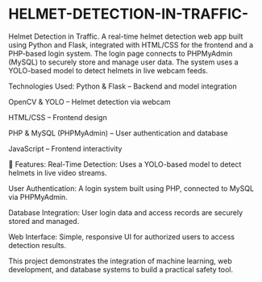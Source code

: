 # HELMET-DETECTION-IN-TRAFFIC-
Helmet Detection in Traffic. A real-time helmet detection web app built using Python and Flask, integrated with HTML/CSS for the frontend and a PHP-based login system. The login page connects to PHPMyAdmin (MySQL) to securely store and manage user data. The system uses a YOLO-based model to detect helmets in live webcam feeds.

 Technologies Used:
Python & Flask – Backend and model integration

OpenCV & YOLO – Helmet detection via webcam

HTML/CSS – Frontend design

PHP & MySQL (PHPMyAdmin) – User authentication and database

JavaScript – Frontend interactivity

🔐 Features:
Real-Time Detection: Uses a YOLO-based model to detect helmets in live video streams.

User Authentication: A login system built using PHP, connected to MySQL via PHPMyAdmin.

Database Integration: User login data and access records are securely stored and managed.

Web Interface: Simple, responsive UI for authorized users to access detection results.

This project demonstrates the integration of machine learning, web development, and database systems to build a practical safety tool.
